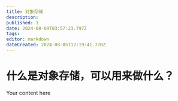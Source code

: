 ```yaml
---
title: 对象存储
description: 
published: 1
date: 2024-08-09T03:57:23.797Z
tags: 
editor: markdown
dateCreated: 2024-08-05T12:19:41.770Z
---
```


# 什么是对象存储，可以用来做什么？
Your content here
